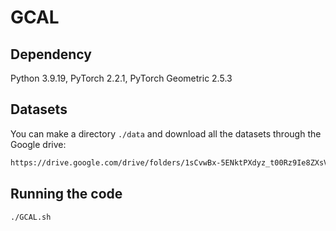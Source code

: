 # GCAL

## **Dependency**

Python 3.9.19, PyTorch 2.2.1, PyTorch Geometric 2.5.3

## Datasets

You can make a directory `./data` and download all the datasets through the Google drive:

```markdown
https://drive.google.com/drive/folders/1sCvwBx-5ENktPXdyz_t00Rz9Ie8ZXsVf?usp=sharing
```

## **Running the code**

```markdown
./GCAL.sh
```
